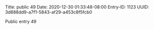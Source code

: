 Title: public 49
Date: 2020-12-30 01:33:48-08:00
Entry-ID: 1123
UUID: 3d888dd9-a7f1-5843-af29-a453c8f5fcb0

Public entry 49